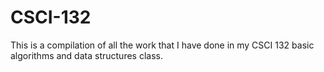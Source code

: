 # CSCI-132

This is a compilation of all the work that I have done in my CSCI 132 basic algorithms and data structures class. 
